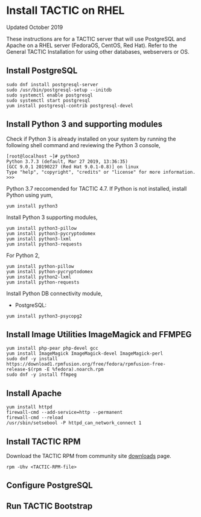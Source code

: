 # Install TACTIC on RHEL

Updated October 2019

These instructions are for a TACTIC server that will use PostgreSQL and Apache on a RHEL server (FedoraOS, CentOS, Red Hat). Refer to the General TACTIC Installation for using other databases, webservers or OS. 



## Install PostgreSQL

```
sudo dnf install postgresql-server
sudo /usr/bin/postgresql-setup --initdb
sudo systemctl enable postgresql
sudo systemctl start postgresql
yum install postgresql-contrib postgresql-devel
```




## Install Python 3 and supporting modules

Check if Python 3 is already installed on your system by running the following shell command and reviewing the Python 3 console,

```
[root@localhost ~]# python3
Python 3.7.3 (default, Mar 27 2019, 13:36:35)
[GCC 9.0.1 20190227 (Red Hat 9.0.1-0.8)] on linux
Type "help", "copyright", "credits" or "license" for more information.
>>>
```

Python 3.7 reccomended for TACTIC 4.7. If Python is not installed, install Python using yum,


```
yum install python3
```

Install Python 3 supporting modules,

```
yum install python3-pillow
yum install python3-pycryptodomex
yum install python3-lxml
yum install python3-requests
```

For Python 2,

```
yum install python-pillow
yum install python-pycryptodomex
yum install python2-lxml
yum install python-requests
```

Install Python DB connectivity module,

- PostgreSQL:
```
yum install python3-psycopg2
```


## Install Image Utilities ImageMagick and FFMPEG

```
yum install php-pear php-devel gcc
yum install ImageMagick ImageMagick-devel ImageMagick-perl
sudo dnf -y install https://download1.rpmfusion.org/free/fedora/rpmfusion-free-release-$(rpm -E %fedora).noarch.rpm
sudo dnf -y install ffmpeg
```

## Install Apache

```
yum install httpd
firewall-cmd --add-service=http --permanent
firewall-cmd --reload
/usr/sbin/setsebool -P httpd_can_network_connect 1
```


## Install TACTIC RPM

Download the TACTIC RPM from community site <a href="http://community.southpawtech.com/tactic/community/downloads">downloads</a> page.

```
rpm -Uhv <TACTIC-RPM-file>

```

## Configure PostgreSQL



## Run TACTIC Bootstrap


